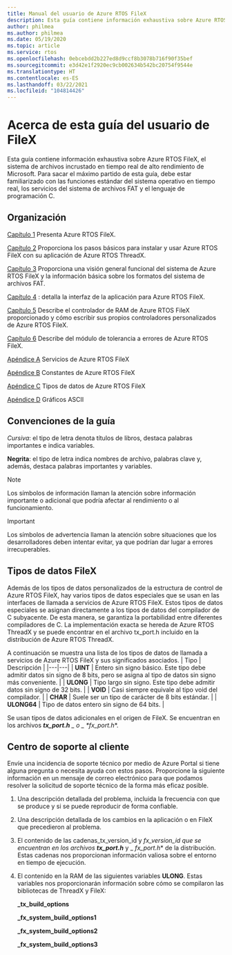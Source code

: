 ```yaml
---
title: Manual del usuario de Azure RTOS FileX
description: Esta guía contiene información exhaustiva sobre Azure RTOS FileX, el sistema de archivos en tiempo real de alto rendimiento de Microsoft.
author: philmea
ms.author: philmea
ms.date: 05/19/2020
ms.topic: article
ms.service: rtos
ms.openlocfilehash: 0ebcebdd2b227ed8d9ccf8b3078b716f90f35bef
ms.sourcegitcommit: e3d42e1f2920ec9cb002634b542bc20754f9544e
ms.translationtype: HT
ms.contentlocale: es-ES
ms.lasthandoff: 03/22/2021
ms.locfileid: "104814426"
---
```

# <a name="about-this-filex-user-guide"></a>Acerca de esta guía del usuario de FileX

Esta guía contiene información exhaustiva sobre Azure RTOS FileX, el sistema de archivos incrustado en tiempo real de alto rendimiento de Microsoft. Para sacar el máximo partido de esta guía, debe estar familiarizado con las funciones estándar del sistema operativo en tiempo real, los servicios del sistema de archivos FAT y el lenguaje de programación C.

## <a name="organization"></a>Organización

[Capítulo 1](chapter1.md) Presenta Azure RTOS FileX.

[Capítulo 2](chapter2.md) Proporciona los pasos básicos para instalar y usar Azure RTOS FileX con su aplicación de Azure RTOS ThreadX.

[Capítulo 3](chapter3.md) Proporciona una visión general funcional del sistema de Azure RTOS FileX y la información básica sobre los formatos del sistema de archivos FAT.

[Capítulo 4](chapter4.md) : detalla la interfaz de la aplicación para Azure RTOS FileX.

[Capítulo 5](chapter5.md) Describe el controlador de RAM de Azure RTOS FileX proporcionado y cómo escribir sus propios controladores personalizados de Azure RTOS FileX.

[Capítulo 6](chapter6.md) Describe del módulo de tolerancia a errores de Azure RTOS FileX.

[Apéndice A](appendix-a.md) Servicios de Azure RTOS FileX

[Apéndice B](appendix-b.md) Constantes de Azure RTOS FileX

[Apéndice C](appendix-c.md) Tipos de datos de Azure RTOS FileX

[Apéndice D](appendix-d.md) Gráficos ASCII

## <a name="guide-conventions"></a>Convenciones de la guía

*Cursiva*: el tipo de letra denota títulos de libros, destaca palabras importantes e indica variables.

**Negrita**: el tipo de letra indica nombres de archivo, palabras clave y, además, destaca palabras importantes y variables.

> [!NOTE]
> Los símbolos de información llaman la atención sobre información importante o adicional que podría afectar al rendimiento o al funcionamiento.

> [!IMPORTANT]
> Los símbolos de advertencia llaman la atención sobre situaciones que los desarrolladores deben intentar evitar, ya que podrían dar lugar a errores irrecuperables.

## <a name="filex-data-types"></a>Tipos de datos FileX

Además de los tipos de datos personalizados de la estructura de control de Azure RTOS FileX, hay varios tipos de datos especiales que se usan en las interfaces de llamada a servicios de Azure RTOS FileX. Estos tipos de datos especiales se asignan directamente a los tipos de datos del compilador de C subyacente. De esta manera, se garantiza la portabilidad entre diferentes compiladores de C. La implementación exacta se hereda de Azure RTOS ThreadX y se puede encontrar en el archivo tx_port.h incluido en la distribución de Azure RTOS ThreadX.

A continuación se muestra una lista de los tipos de datos de llamada a servicios de Azure RTOS FileX y sus significados asociados.
| Tipo  | Descripción  |
|---|---|
| **UINT** | Entero sin signo básico. Este tipo debe admitir datos sin signo de 8 bits, pero se asigna al tipo de datos sin signo más conveniente. |
| **ULONG** | Tipo largo sin signo. Este tipo debe admitir datos sin signo de 32 bits. |
| **VOID** | Casi siempre equivale al tipo void del compilador. |
| **CHAR** | Suele ser un tipo de carácter de 8 bits estándar. |
| **ULONG64** | Tipo de datos entero sin signo de 64 bits. |

Se usan tipos de datos adicionales en el origen de FileX. Se encuentran en los archivos ***tx_port.h** _ o _ *_fx_port.h_**.

## <a name="customer-support-center"></a>Centro de soporte al cliente

Envíe una incidencia de soporte técnico por medio de Azure Portal si tiene alguna pregunta o necesita ayuda con estos pasos. Proporcione la siguiente información en un mensaje de correo electrónico para que podamos resolver la solicitud de soporte técnico de la forma más eficaz posible.

1. Una descripción detallada del problema, incluida la frecuencia con que se produce y si se puede reproducir de forma confiable.
2. Una descripción detallada de los cambios en la aplicación o en FileX que precedieron al problema.
3. El contenido de las cadenas_tx_version_id y _fx_version_id que se encuentran en los archivos **tx_port.h**_ y _ *_fx_port.h_** de la distribución. Estas cadenas nos proporcionan información valiosa sobre el entorno en tiempo de ejecución.
4. El contenido en la RAM de las siguientes variables **ULONG**. Estas variables nos proporcionarán información sobre cómo se compilaron las bibliotecas de ThreadX y FileX:

    **_tx_build_options**

    **_fx_system_build_options1**

    **_fx_system_build_options2**

    **_fx_system_build_options3**
